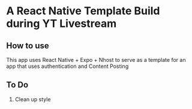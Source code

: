 # A React Native Template Build during YT Livestream

## How to use

This app uses React Native + Expo + Nhost to serve as a template for an app that uses authentication and Content Posting

## To Do

1. Clean up style
